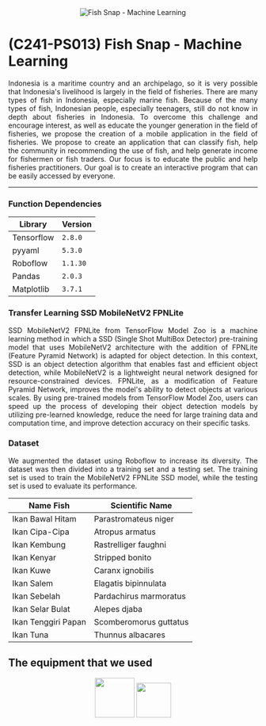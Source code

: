 <div align="center">
    <img src="https://github.com/Fish-Snap/fishsnap-ml/assets/65043099/363b4cca-4a5b-40d0-968a-41be24a9adf9" alt="Fish Snap - Machine Learning">
</div>

# (C241-PS013) Fish Snap - Machine Learning

<div align="justify">
  Indonesia is a maritime country and an archipelago, so it is very possible that Indonesia's livelihood is largely in the field of fisheries. There are many types of fish in Indonesia, especially marine fish.
  Because of the many types of fish, Indonesian people, especially teenagers, still do not know in depth about fisheries in Indonesia.
  To overcome this challenge and encourage interest, as well as educate the younger generation in the field of fisheries, we propose the creation of a mobile application in the field of fisheries.
  We propose to create an application that can classify fish, help the community in recommending the use of fish, and help generate income for fishermen or fish traders. Our focus is to educate the public and help fisheries practitioners.
  Our goal is to create an interactive program that can be easily accessed by everyone.
</div>
<hr>

### Function Dependencies

| Library | Version |
|---------|---------|
| Tensorflow | ```2.8.0``` |
| pyyaml | ```5.3.0``` |
| Roboflow | ```1.1.30``` |
| Pandas | ```2.0.3``` |
| Matplotlib | ```3.7.1``` |

### Transfer Learning SSD MobileNetV2 FPNLite

<div align="justify">
    SSD MobileNetV2 FPNLite from TensorFlow Model Zoo is a machine learning method in which a SSD (Single Shot MultiBox Detector) pre-training model that uses MobileNetV2 architecture with the addition of FPNLite (Feature Pyramid Network) is adapted for object detection. In this context, SSD is an object detection algorithm that enables fast and efficient object detection, while MobileNetV2 is a lightweight neural network designed for resource-constrained devices. FPNLite, as a modification of Feature Pyramid Network, improves the model's ability to detect objects at various scales. By using pre-trained models from TensorFlow Model Zoo, users can speed up the process of developing their object detection models by utilizing pre-learned knowledge, reduce the need for large training data and computation time, and improve detection accuracy on their specific tasks.
</div>

### Dataset

<div align="justify">
We augmented the dataset using Roboflow to increase its diversity. The dataset was then divided into a training set and a testing set. The training set is used to train the MobileNetV2 FPNLite SSD model, while the testing set is used to evaluate its performance.
</div>

| Name Fish | Scientific Name |
|---------|---------|
| Ikan Bawal Hitam | Parastromateus niger |
| Ikan Cipa-Cipa |  Atropus armatus|
| Ikan Kembung | Rastrelliger faughni |
| Ikan Kenyar | Stripped bonito |
| Ikan Kuwe | Caranx ignobilis |
| Ikan Salem | Elagatis bipinnulata |
| Ikan Sebelah | Pardachirus marmoratus |
| Ikan Selar Bulat | Alepes djaba |
| Ikan Tenggiri Papan | Scomberomorus guttatus |
| Ikan Tuna | Thunnus albacares |

## The equipment that we used

<div align="center">
  <img src="https://github.com/Fish-Snap/fishsnap-ml/assets/65043099/460357b9-43ee-4b0a-9449-8b7da13a849d" width="80px">
  <img src="https://github.com/Fish-Snap/fishsnap-ml/assets/65043099/0b4d9a33-a766-4fbe-8535-234b04779e67" width="70px">
</div> 
